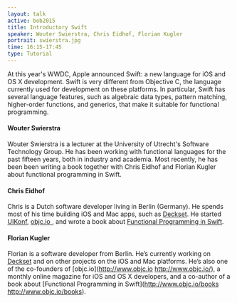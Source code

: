 ```yaml
---
layout: talk
active: bob2015
title: Introductory Swift
speaker: Wouter Swierstra, Chris Eidhof, Florian Kugler
portrait: swierstra.jpg
time: 16:15-17:45
type: Tutorial
---
```


At this year's WWDC, Apple announced Swift: a new language for iOS and
OS X development. Swift is very different from Objective C, the
language currently used for development on these platforms. In
particular, Swift has several language features, such as algebraic
data types, pattern matching, higher-order functions, and generics,
that make it suitable for functional programming.

#### Wouter Swierstra

Wouter Swierstra is a lecturer at the University of Utrecht's Software
Technology Group. He has been working with functional languages for
the past fifteen years, both in industry and academia. Most recently,
he has been been writing a book together with Chris Eidhof and Florian
Kugler about functional programming in Swift.

#### Chris Eidhof

Chris is a Dutch software developer living in Berlin (Germany). He
spends most of his time building iOS and Mac apps, such as [Deckset](
http://decksetapp.com). He started [UIKonf](http://www.uikonf.com),
[objc.io ](http://www.objc.io), and wrote a book about [Functional
Programming in Swift](http://www.objc.io/books/).

#### Florian Kugler

Florian is a software developer from Berlin. He’s currently working on
[Deckset](http://decksetapp.com/) and on other
projects on the iOS and Mac platforms. He’s also one of the
co-founders of [objc.io](http://www.objc.io <http://www.objc.io/>), a
monthly online magazine for iOS and OS X developers, and a co-author
of a book about [Functional Programming in
Swift](http://www.objc.io/books <http://www.objc.io/books>).
